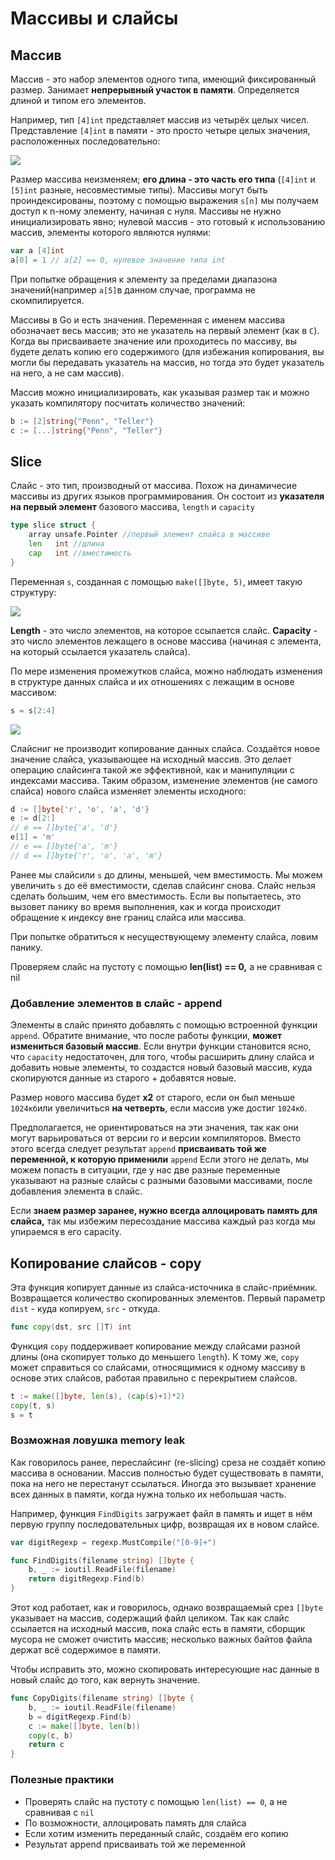 # Массивы и слайсы

## Массив

Массив - это набор элементов одного типа, имеющий фиксированный размер. Занимает **непрерывный участок в памяти**. Определяется длиной и типом его элементов. 

Например, тип `[4]int` представляет массив из четырёх целых чисел. Представление `[4]int` в памяти - это просто четыре целых значения, расположенных последовательно:

<img src="../../media/go/slice-array.png" max-width="100%"/> 

Размер массива неизменяем; **его длина - это часть его типа** (`[4]int` и `[5]int` разные, несовместимые типы). Массивы могут быть проиндексированы, поэтому с помощью выражения `s[n]` мы получаем доступ к n-ному элементу, начиная с нуля. Массивы не нужно инициализировать явно; нулевой массив - это готовый к использованию массив, элементы которого являются нулями:

```go
var a [4]int
a[0] = 1 // a[2] == 0, нулевое значение типа int
```

При попытке обращения к элементу за пределами диапазона значений(например `a[5]`в данном случае, программа не скомпилируется.

Массивы в Go и есть значения. Переменная с именем массива обозначает весь массив; это не указатель на первый элемент (как в `С`). Когда вы присваиваете значение или проходитесь по массиву, вы будете делать копию его содержимого (для избежания копирования, вы могли бы передавать указатель на массив, но тогда это будет указатель на него, а не сам массив). 

Массив можно инициализировать, как указывая размер так и можно указать компилятору посчитать количество значений:

```go
b := [2]string{"Penn", "Teller"}
с := [...]string{"Penn", "Teller"}
```

## Slice

Слайс - это тип, производный от массива. Похож на динамичесие массивы из других языков программирования. Он состоит из **указателя на первый элемент** базового массива, `length` и `capacity`

```go
type slice struct {
    array unsafe.Pointer //первый элемент слайса в массиве
    len   int //длина
    cap   int //вместимость
}
```

Переменная `s`, созданная с помощью `make([]byte, 5)`, имеет такую структуру:

<img src="../../media/go/slice-1.png" max-width="100%"/>

**Length** - это число элементов, на которое ссылается слайс. **Capacity** - это число элементов лежащего в основе массива (начиная с элемента, на который ссылается указатель слайса). 

По мере изменения промежутков слайса, можно наблюдать изменения в структуре данных слайса и их отношениях с лежащим в основе массивом:

```go
s = s[2:4]
```

<img src="../../media/go/slice-2.png" max-width="100%"/>

Слайсниг не производит копирование данных слайса. Создаётся новое значение слайса, указывающее на исходный массив. Это делает операцию слайсинга такой же эффективной, как и манипуляции с индексами массива. Таким образом, изменение элементов (не самого слайса) нового слайса изменяет элементы исходного:

```go
d := []byte{'r', 'o', 'a', 'd'}
e := d[2:] 
// e == []byte{'a', 'd'}
e[1] = 'm'
// e == []byte{'a', 'm'}
// d == []byte{'r', 'o', 'a', 'm'}
```

Ранее мы слайсили `s` до длины, меньшей, чем вместимость. Мы можем увеличить `s` до её вместимости, сделав слайсинг снова. Слайс нельзя сделать большим, чем его вместимость. Если вы попытаетесь, это вызовет панику во время выполнения, как и когда происходит обращение к индексу вне границ слайса или массива.

При попытке обратиться к несуществующему элементу слайса, ловим панику.

Проверяем слайс на пустоту с помощью **len(list) == 0,**  а не сравнивая с nil

### Добавление элементов в слайc - append

Элементы в слайс принято добавлять с помощью встроенной функции `append`.
Обратите внимание, что после работы функции, **может измениться базовый массив**. Если внутри функции становится ясно, что `capacity` недостаточен, для того, чтобы расширить длину слайса и добавить новые элементы, то создастся новый базовый массив, куда скопируются данные из старого + добавятся новые.

Размер нового массива будет **х2** от старого, если он был меньше `1024кб`или увеличиться **на четверть**, если массив уже достиг `1024кб`.

Предполагается, не ориентироваться на эти значения, так как они могут варьироваться от версии го и версии компиляторов. Вместо этого всегда следует результат `append` **присваивать той же переменной, к которую применили** `append` Если этого не делать, мы можем попасть в ситуации, где у нас две разные переменные указывают на разные слайсы с разными базовыми массивами, после добавления элемента в слайс.

Если **знаем размер заранее, нужно всегда аллоцировать память для слайса,** так мы избежим пересоздание массива каждый раз когда мы упираемся в его capacity.

## Копирование слайсов - copy

Эта функция копирует данные из слайса-источника в слайс-приёмник. Возвращается количество скопированных элементов. Первый параметр `dist` - куда копируем, `src` - откуда.

```go
func copy(dst, src []T) int
```

Функция `copy` поддерживает копирование между слайсами разной длины (она скопирует только до меньшего `length`). К тому же, `copy` может справиться со слайсами, относящимися к одному массиву в основе этих слайсов, работая правильно с перекрытием слайсов.

```go
t := make([]byte, len(s), (cap(s)+1)*2)
copy(t, s)
s = t
```

### Возможная ловушка memory leak

Как говорилось ранее, переслайсинг (re-slicing) среза не создаёт копию массива в основании. Массив полностью будет существовать в памяти, пока на него не перестанут ссылаться. Иногда это вызывает хранение всех данных в памяти, когда нужна только их небольшая часть.

Например, функция `FindDigits` загружает файл в память и ищет в нём первую группу последовательных цифр, возвращая их в новом слайсе.

```go
var digitRegexp = regexp.MustCompile("[0-9]+")

func FindDigits(filename string) []byte {
    b, _ := ioutil.ReadFile(filename)
    return digitRegexp.Find(b)
}
```

Этот код работает, как и говорилось, однако возвращаемый срез `[]byte` указывает на массив, содержащий файл целиком. Так как слайс ссылается на исходный массив, пока слайс есть в памяти, сборщик мусора не сможет очистить массив; несколько важных байтов файла держат всё содержимое в памяти.

Чтобы исправить это, можно скопировать интересующие нас данные в новый слайс до того, как вернуть значение.

```go
func CopyDigits(filename string) []byte {
    b, _ := ioutil.ReadFile(filename)
    b = digitRegexp.Find(b)
    c := make([]byte, len(b))
    copy(c, b)
    return c
}
```

### Полезные практики

- Проверять слайс на пустоту с помощью `len(list) == 0`, а не сравнивая с `nil`
- По возможности, аллоцировать память для слайса
- Если хотим изменить переданный слайс, создаём его копию
- Результат append присваивать той же переменной
